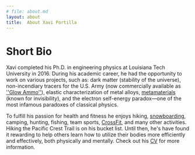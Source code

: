 ```yaml
---
# file: about.md
layout: about
title:  About Xavi Portilla
---
```


# Short Bio
Xavi completed his Ph.D. in engineering physics at Louisiana Tech University in 2016. During his academic career, he had the opportunity to work on various projects, such as: dark matter (stability of the universe), non-incendiary tracers for the U.S. Army (now commercially available as [''Glow Ammo''](https://www.midwayusa.com/product/1012723615?pid=182087)), elastic characterization of metal alloys, [metamaterials](https://www.youtube.com/watch?v=jseHPnqXlPY) (known for invisibility), and the electron self-energy paradox—one of the most infamous paradoxes of classical physics.

To fulfill his passion for health and fitness he enjoys hiking, [snowboarding](https://www.youtube.com/watch?v=lPu8xoFLQLw&feature=youtu.be), camping, hunting, fishing, team sports, [CrossFit](https://vimeo.com/102664855), and many other activities. Hiking the Pacific Crest Trail is on his bucket list. Until then, he's have found it rewarding to help others learn how to utilize their bodies more efficiently and effectively, both physically and mentally. Check out his [CV](/resume/)  for more information.
